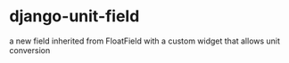django-unit-field
=================

a new field inherited from FloatField with a custom widget that allows unit conversion
